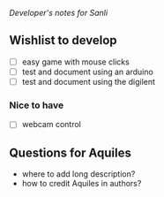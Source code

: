 _Developer's notes for Sanli_

## Wishlist to develop
* [ ] easy game with mouse clicks
* [ ] test and document using an arduino
* [ ] test and document using the digilent

### Nice to have
* [ ] webcam control 


## Questions for Aquiles
* where to add long description?
* how to credit Aquiles in authors?